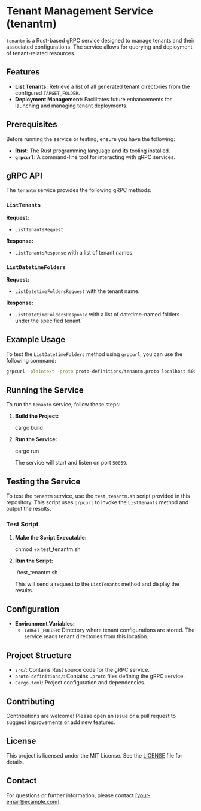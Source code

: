 
# Tenant Management Service (tenantm)

`tenantm` is a Rust-based gRPC service designed to manage tenants and their associated configurations. The service allows for querying and deployment of tenant-related resources.

## Features

- **List Tenants:** Retrieve a list of all generated tenant directories from the configured `TARGET_FOLDER`.
- **Deployment Management:** Facilitates future enhancements for launching and managing tenant deployments.

## Prerequisites

Before running the service or testing, ensure you have the following:

- **Rust**: The Rust programming language and its tooling installed. 
- **`grpcurl`**: A command-line tool for interacting with gRPC services.



## gRPC API

The `tenantm` service provides the following gRPC methods:

### `ListTenants`

**Request:**

- `ListTenantsRequest`

**Response:**

- `ListTenantsResponse` with a list of tenant names.

### `ListDatetimeFolders`

**Request:**

- `ListDatetimeFoldersRequest` with the tenant name.

**Response:**

- `ListDatetimeFoldersResponse` with a list of datetime-named folders under the specified tenant.

## Example Usage

To test the `ListDatetimeFolders` method using `grpcurl`, you can use the following command:

```bash
grpcurl -plaintext -proto proto-definitions/tenantm.proto localhost:50059 tenantm.TenantManager/ListDatetimeFolders -d '{"tenant": "my_tenant"}'
```

## Running the Service

To run the `tenantm` service, follow these steps:

1. **Build the Project:**

   cargo build

2. **Run the Service:**

   cargo run

   The service will start and listen on port `50059`.

## Testing the Service

To test the `tenantm` service, use the `test_tenantm.sh` script provided in this repository. This script uses `grpcurl` to invoke the `ListTenants` method and output the results.

### Test Script

1. **Make the Script Executable:**

   chmod +x test_tenantm.sh

2. **Run the Script:**

   ./test_tenantm.sh

   This will send a request to the `ListTenants` method and display the results.

## Configuration

- **Environment Variables:**
  - `TARGET_FOLDER`: Directory where tenant configurations are stored. The service reads tenant directories from this location.

## Project Structure

- `src/`: Contains Rust source code for the gRPC service.
- `proto-definitions/`: Contains `.proto` files defining the gRPC service.
- `Cargo.toml`: Project configuration and dependencies.

## Contributing

Contributions are welcome! Please open an issue or a pull request to suggest improvements or add new features.

## License

This project is licensed under the MIT License. See the [LICENSE](LICENSE) file for details.

## Contact

For questions or further information, please contact [your-email@example.com].
